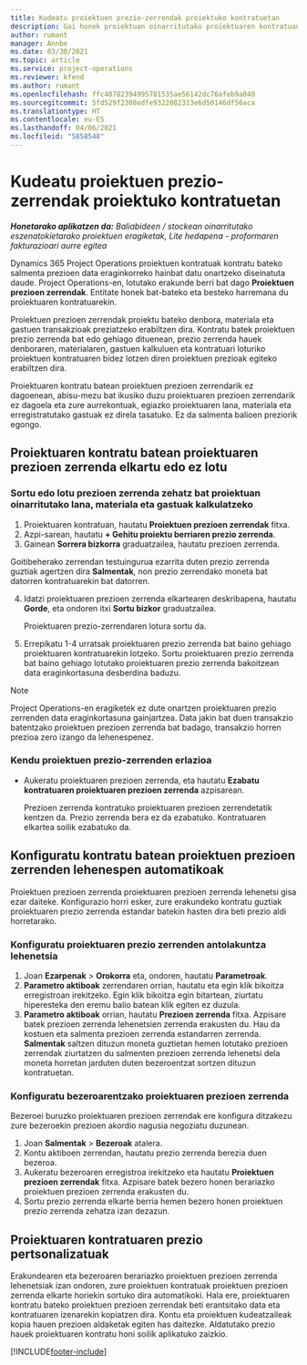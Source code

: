```yaml
---
title: Kudeatu proiektuen prezio-zerrendak proiektuko kontratuetan
description: Gai honek proiektuan oinarritutako proiektuaren kontratuan proiektuaren prezio-zerrendak kudeatzeari buruzko informazioa eskaintzen du.
author: rumant
manager: Annbe
ms.date: 03/30/2021
ms.topic: article
ms.service: project-operations
ms.reviewer: kfend
ms.author: rumant
ms.openlocfilehash: ffc48782394995781535ae56142dc76afeb9a040
ms.sourcegitcommit: 5fd529f2308edfe9322082313e6d50146df56aca
ms.translationtype: HT
ms.contentlocale: eu-ES
ms.lasthandoff: 04/06/2021
ms.locfileid: "5858548"
---
```

# <a name="manage-project-price-lists-on-project-contracts"></a>Kudeatu proiektuen prezio-zerrendak proiektuko kontratuetan

_**Honetarako aplikatzen da:** Baliabideen / stockean oinarritutako eszenatokietarako proiektuen eragiketak, Lite hedapena - proformaren fakturazioari aurre egitea_

Dynamics 365 Project Operations proiektuen kontratuak kontratu bateko salmenta prezioen data eraginkorreko hainbat datu onartzeko diseinatuta daude. Project Operations-en, lotutako erakunde berri bat dago **Proiektuen prezioen zerrendak**. Entitate honek bat-bateko eta besteko harremana du proiektuaren kontratuarekin.

Proiektuen prezioen zerrendak proiektu bateko denbora, materiala eta gastuen transakzioak preziatzeko erabiltzen dira. Kontratu batek proiektuen prezio zerrenda bat edo gehiago dituenean, prezio zerrenda hauek denboraren, materialaren, gastuen kalkuluen eta kontratuari loturiko proiektuen kontratuaren bidez lotzen diren proiektuen prezioak egiteko erabiltzen dira.

Proiektuaren kontratu batean proiektuen prezioen zerrendarik ez dagoenean, abisu-mezu bat ikusiko duzu proiektuaren prezioen zerrendarik ez dagoela eta zure aurrekontuak, egiazko proiektuaren lana, materiala eta erregistratutako gastuak ez direla tasatuko. Ez da salmenta balioen preziorik egongo.

## <a name="associate-or-unassociate-a-project-price-list-on-a-project-contract"></a>Proiektuaren kontratu batean proiektuaren prezioen zerrenda elkartu edo ez lotu

### <a name="create-or-associate-a-specific-price-list-for-estimating-project-based-work-material-and-expenses"></a>Sortu edo lotu prezioen zerrenda zehatz bat proiektuan oinarritutako lana, materiala eta gastuak kalkulatzeko

1. Proiektuaren kontratuan, hautatu **Proiektuen prezioen zerrendak** fitxa.
2. Azpi-sarean, hautatu **+ Gehitu proiektu berriaren prezio zerrenda**.
3. Gainean **Sorrera bizkorra** graduatzailea, hautatu prezioen zerrenda. 

  Goitibeherako zerrendan testuingurua ezarrita duten prezio zerrenda guztiak agertzen dira **Salmentak**, non prezio zerrendako moneta bat datorren kontratuarekin bat datorren.
  
4. Idatzi proiektuaren prezioen zerrenda elkartearen deskribapena, hautatu **Gorde**, eta ondoren itxi **Sortu bizkor** graduatzailea.

   Proiektuaren prezio-zerrendaren lotura sortu da.
   
5. Errepikatu 1-4 urratsak proiektuaren prezio zerrenda bat baino gehiago proiektuaren kontratuarekin lotzeko. Sortu proiektuaren prezio zerrenda bat baino gehiago lotutako proiektuaren prezio zerrenda bakoitzean data eraginkortasuna desberdina baduzu.

> [!NOTE]
> Project Operations-en eragiketek ez dute onartzen proiektuaren prezio zerrenden data eraginkortasuna gainjartzea. Data jakin bat duen transakzio batentzako proiektuen prezioen zerrenda bat badago, transakzio horren prezioa zero izango da lehenespenez.

### <a name="remove-a-project-price-list-association"></a>Kendu proiektuen prezio-zerrenden erlazioa

- Aukeratu proiektuaren prezioen zerrenda, eta hautatu **Ezabatu kontratuaren proiektuaren prezioen zerrenda** azpisarean. 

  Prezioen zerrenda kontratuko proiektuaren prezioen zerrendetatik kentzen da. Prezio zerrenda bera ez da ezabatuko. Kontratuaren elkartea soilik ezabatuko da.

## <a name="set-up-automatic-defaulting-of-project-price-lists-on-a-contract"></a>Konfiguratu kontratu batean proiektuen prezioen zerrenden lehenespen automatikoak

Proiektuen prezioen zerrenda proiektuaren prezioen zerrenda lehenetsi gisa ezar daiteke. Konfigurazio horri esker, zure erakundeko kontratu guztiak proiektuaren prezio zerrenda estandar batekin hasten dira beti prezio aldi horretarako.

### <a name="set-up-the-organizational-default-for-project-price-lists"></a>Konfiguratu proiektuaren prezio zerrenden antolakuntza lehenetsia

1. Joan **Ezarpenak** > **Orokorra** eta, ondoren, hautatu **Parametroak**.
2. **Parametro aktiboak** zerrendaren orrian, hautatu eta egin klik bikoitza erregistroan irekitzeko. Egin klik bikoitza egin bitartean, ziurtatu hiperesteka den eremu balio batean klik egiten ez duzula. 
3. **Parametro aktiboak** orrian, hautatu **Prezioen zerrenda** fitxa. Azpisare batek prezioen zerrenda lehenetsien zerrenda erakusten du. Hau da kostuen eta salmenta prezioen zerrenda estandarren zerrenda. **Salmentak** saltzen dituzun moneta guztietan hemen lotutako prezioen zerrendak ziurtatzen du salmenten prezioen zerrenda lehenetsi dela moneta horretan jarduten duten bezeroentzat sortzen dituzun kontratuetan.

### <a name="set-up-a-customer-specific-project-price-list"></a>Konfiguratu bezeroarentzako proiektuaren prezioen zerrenda

Bezeroei buruzko proiektuaren prezioen zerrendak ere konfigura ditzakezu zure bezeroekin prezioen akordio nagusia negoziatu duzunean.

1. Joan **Salmentak** > **Bezeroak** atalera.
2. Kontu aktiboen zerrendan, hautatu prezio zerrenda berezia duen bezeroa.
3. Aukeratu bezeroaren erregistroa irekitzeko eta hautatu **Proiektuen prezioen zerrendak** fitxa. Azpisare batek bezero honen berariazko proiektuen prezioen zerrenda erakusten du. 
4. Sortu prezio zerrenda elkarte berria hemen bezero honen proiektuen prezio zerrenda zehatza izan dezazun.

## <a name="custom-pricing-on-a-project-contract"></a>Proiektuaren kontratuaren prezio pertsonalizatuak

Erakundearen eta bezeroaren berariazko proiektuen prezioen zerrenda lehenetsiak izan ondoren, zure proiektuen kontratuak proiektuen prezioen zerrenda elkarte horiekin sortuko dira automatikoki. Hala ere, proiektuaren kontratu bateko proiektuen prezioen zerrendak beti erantsitako data eta kontratuaren izenarekin kopiatzen dira. Kontu eta proiektuen kudeatzaileak kopia hauen prezioen aldaketak egiten has daitezke. Aldatutako prezio hauek proiektuaren kontratu honi soilik aplikatuko zaizkio.


[!INCLUDE[footer-include](../includes/footer-banner.md)]
